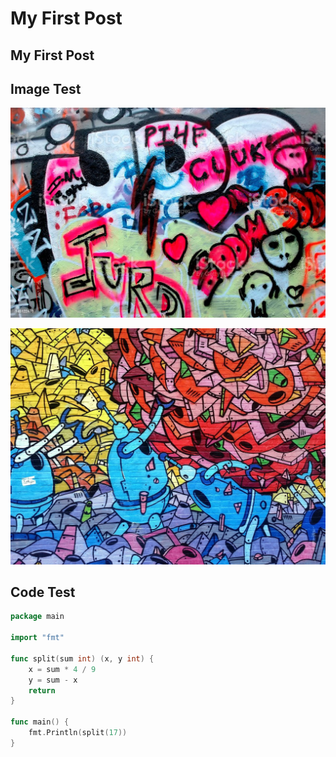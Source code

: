 # My First Post


## My First Post





## Image Test

<!-- {{< figure src="https://raw.githubusercontent.com/yzxiu/images/master/blog/graffiti-picture-id145122476" >}} 

{{< figure src="https://raw.githubusercontent.com/yzxiu/images/master/blog/graffiti-569265_1280.jpg" link="https://raw.githubusercontent.com/yzxiu/images/master/blog/graffiti-569265_1280.jpg">}} 

<img src="https://raw.githubusercontent.com/yzxiu/images/master/blog/graffiti-picture-id145122476" alt="Graffiti - 免版稅一組物體圖庫照片" style="zoom:;" />  -->

![asd](https://raw.githubusercontent.com/yzxiu/images/master/blog/graffiti-picture-id145122476 "asdf")


![asd](https://raw.githubusercontent.com/yzxiu/images/master/blog/graffiti-569265_1280.jpg "asdf")

<!-- {{< figure src="https://raw.githubusercontent.com/yzxiu/images/master/blog/graffiti-569265_1280.jpg" link="https://raw.githubusercontent.com/yzxiu/images/master/blog/graffiti-569265_1280.jpg" >}}  -->


## Code Test

```go
package main

import "fmt"

func split(sum int) (x, y int) {
	x = sum * 4 / 9
	y = sum - x
	return
}

func main() {
	fmt.Println(split(17))
}
```



